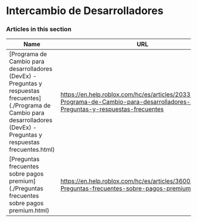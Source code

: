 # Intercambio de Desarrolladores  
### Articles in this section
Name|URL
-|-
[Programa de Cambio para desarrolladores (DevEx) - Preguntas y respuestas frecuentes](./Programa de Cambio para desarrolladores (DevEx) - Preguntas y respuestas frecuentes.html) |https://en.help.roblox.com/hc/es/articles/203314100-Programa-de-Cambio-para-desarrolladores-DevEx-Preguntas-y-respuestas-frecuentes
[Preguntas frecuentes sobre pagos premium](./Preguntas frecuentes sobre pagos premium.html) |https://en.help.roblox.com/hc/es/articles/360039178532-Preguntas-frecuentes-sobre-pagos-premium